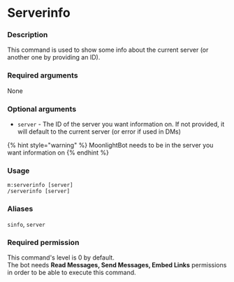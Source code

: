 # Serverinfo

### **Description**

This command is used to show some info about the current server (or another one by providing an ID).

### **Required arguments**

None

### **Optional arguments**

* `server` - The ID of the server you want information on. If not provided, it will default to the current server (or error if used in DMs)

{% hint style="warning" %}
MoonlightBot needs to be in the server you want information on
{% endhint %}

### **Usage**

```
m:serverinfo [server]
/serverinfo [server]
```

### **Aliases**

`sinfo`, `server`

### **Required permission**

This command's level is 0 by default.\
The bot needs **Read Messages, Send Messages, Embed Links** permissions in order to be able to execute this command.
